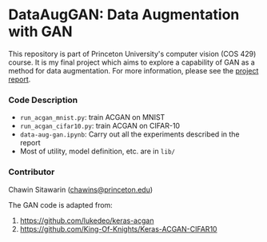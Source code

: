 # DataAugGAN: Data Augmentation with GAN

This repository is part of Princeton University's computer vision (COS 429) course. It is my final project which aims to explore a capability of GAN as a method for data augmentation. For more information, please see the [project report](https://drive.google.com/file/d/1Zd8qNYBNzC3FvGKA1PTvEuTsnm1_X3_r/view?usp=sharing).

### Code Description
- `run_acgan_mnist.py`: train ACGAN on MNIST
- `run_acgan_cifar10.py`: train ACGAN on CIFAR-10
- `data-aug-gan.ipynb`: Carry out all the experiments described in the report
- Most of utility, model definition, etc. are in `lib/`

### Contributor
Chawin Sitawarin (chawins@princeton.edu)

The GAN code is adapted from:  
1. https://github.com/lukedeo/keras-acgan   
2. https://github.com/King-Of-Knights/Keras-ACGAN-CIFAR10
